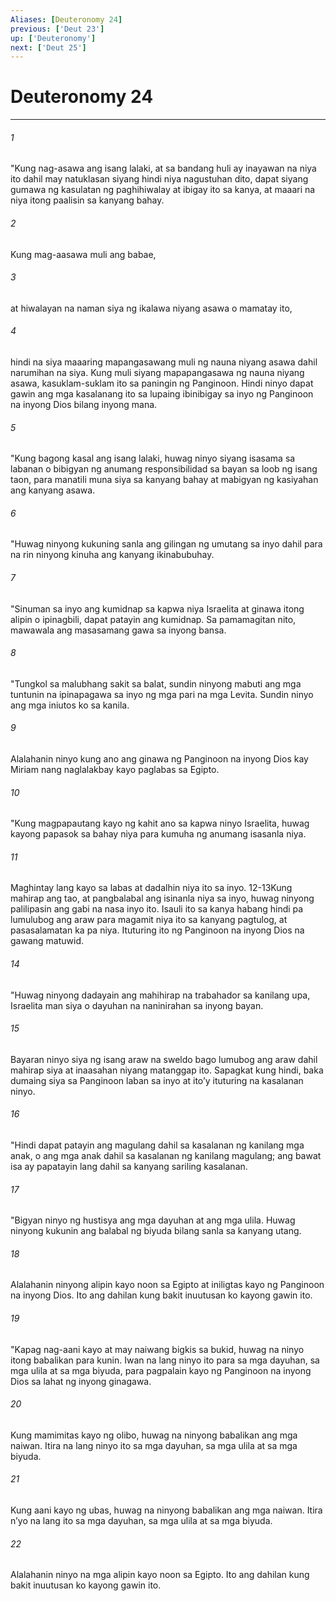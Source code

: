 ```yaml
---
Aliases: [Deuteronomy 24]
previous: ['Deut 23']
up: ['Deuteronomy']
next: ['Deut 25']
---
```

# Deuteronomy 24

***






















###### 1 










"Kung nag-asawa ang isang lalaki, at sa bandang huli ay inayawan na niya ito dahil may natuklasan siyang hindi niya nagustuhan dito, dapat siyang gumawa ng kasulatan ng paghihiwalay at ibigay ito sa kanya, at maaari na niya itong paalisin sa kanyang bahay. 





















###### 2 










Kung mag-aasawa muli ang babae, 





















###### 3 










at hiwalayan na naman siya ng ikalawa niyang asawa o mamatay ito, 





















###### 4 










hindi na siya maaaring mapangasawang muli ng nauna niyang asawa dahil narumihan na siya. Kung muli siyang mapapangasawa ng nauna niyang asawa, kasuklam-suklam ito sa paningin ng Panginoon. Hindi ninyo dapat gawin ang mga kasalanang ito sa lupaing ibinibigay sa inyo ng Panginoon na inyong Dios bilang inyong mana. 





















###### 5 










"Kung bagong kasal ang isang lalaki, huwag ninyo siyang isasama sa labanan o bibigyan ng anumang responsibilidad sa bayan sa loob ng isang taon, para manatili muna siya sa kanyang bahay at mabigyan ng kasiyahan ang kanyang asawa. 





















###### 6 










"Huwag ninyong kukuning sanla ang gilingan ng umutang sa inyo dahil para na rin ninyong kinuha ang kanyang ikinabubuhay. 





















###### 7 










"Sinuman sa inyo ang kumidnap sa kapwa niya Israelita at ginawa itong alipin o ipinagbili, dapat patayin ang kumidnap. Sa pamamagitan nito, mawawala ang masasamang gawa sa inyong bansa. 





















###### 8 










"Tungkol sa malubhang sakit sa balat, sundin ninyong mabuti ang mga tuntunin na ipinapagawa sa inyo ng mga pari na mga Levita. Sundin ninyo ang mga iniutos ko sa kanila. 





















###### 9 










Alalahanin ninyo kung ano ang ginawa ng Panginoon na inyong Dios kay Miriam nang naglalakbay kayo paglabas sa Egipto. 





















###### 10 










"Kung magpapautang kayo ng kahit ano sa kapwa ninyo Israelita, huwag kayong papasok sa bahay niya para kumuha ng anumang isasanla niya. 





















###### 11 










Maghintay lang kayo sa labas at dadalhin niya ito sa inyo. 12-13Kung mahirap ang tao, at pangbalabal ang isinanla niya sa inyo, huwag ninyong palilipasin ang gabi na nasa inyo ito. Isauli ito sa kanya habang hindi pa lumulubog ang araw para magamit niya ito sa kanyang pagtulog, at pasasalamatan ka pa niya. Ituturing ito ng Panginoon na inyong Dios na gawang matuwid. 





















###### 14 










"Huwag ninyong dadayain ang mahihirap na trabahador sa kanilang upa, Israelita man siya o dayuhan na naninirahan sa inyong bayan. 





















###### 15 










Bayaran ninyo siya ng isang araw na sweldo bago lumubog ang araw dahil mahirap siya at inaasahan niyang matanggap ito. Sapagkat kung hindi, baka dumaing siya sa Panginoon laban sa inyo at itoʼy ituturing na kasalanan ninyo. 





















###### 16 










"Hindi dapat patayin ang magulang dahil sa kasalanan ng kanilang mga anak, o ang mga anak dahil sa kasalanan ng kanilang magulang; ang bawat isa ay papatayin lang dahil sa kanyang sariling kasalanan. 





















###### 17 










"Bigyan ninyo ng hustisya ang mga dayuhan at ang mga ulila. Huwag ninyong kukunin ang balabal ng biyuda bilang sanla sa kanyang utang. 





















###### 18 










Alalahanin ninyong alipin kayo noon sa Egipto at iniligtas kayo ng Panginoon na inyong Dios. Ito ang dahilan kung bakit inuutusan ko kayong gawin ito. 





















###### 19 










"Kapag nag-aani kayo at may naiwang bigkis sa bukid, huwag na ninyo itong babalikan para kunin. Iwan na lang ninyo ito para sa mga dayuhan, sa mga ulila at sa mga biyuda, para pagpalain kayo ng Panginoon na inyong Dios sa lahat ng inyong ginagawa. 





















###### 20 










Kung mamimitas kayo ng olibo, huwag na ninyong babalikan ang mga naiwan. Itira na lang ninyo ito sa mga dayuhan, sa mga ulila at sa mga biyuda. 





















###### 21 










Kung aani kayo ng ubas, huwag na ninyong babalikan ang mga naiwan. Itira nʼyo na lang ito sa mga dayuhan, sa mga ulila at sa mga biyuda. 





















###### 22 










Alalahanin ninyo na mga alipin kayo noon sa Egipto. Ito ang dahilan kung bakit inuutusan ko kayong gawin ito.
